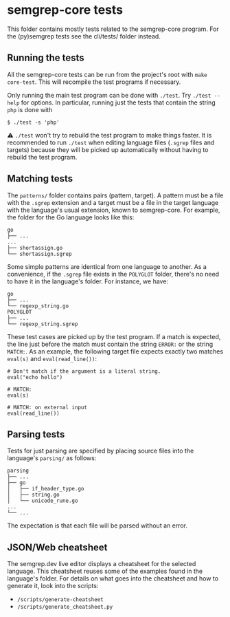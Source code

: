 semgrep-core tests
==
This folder contains mostly tests related to the semgrep-core program.
For the (py)semgrep tests see the cli/tests/ folder instead.

Running the tests
--

All the semgrep-core tests can be run from the project's root
with `make core-test`. This will recompile the test programs if necessary.

Only running the main test program can be done with `./test`. Try
`./test --help` for options. In particular, running just the tests
that contain the string `php` is done with
```
$ ./test -s 'php'
```

⚠️ `./test` won't try to rebuild the test program to make things
faster. It is recommended to run `./test` when editing language files
(`.sgrep` files and targets) because they will be picked up
automatically without having to rebuild the test program.

Matching tests
--

The `patterns/` folder contains pairs (pattern, target). A pattern must be a
file with the `.sgrep` extension and a target must be a file in the target
language with the language's usual extension, known to semgrep-core.
For example, the folder for the Go language looks like this:

```
go
├── ...
...
├── shortassign.go
└── shortassign.sgrep
```

Some simple patterns are identical from one language to
another. As a convenience, if the `.sgrep` file exists in the
`POLYGLOT` folder, there's no need to have it in the language's
folder. For instance, we have:

```
go
├── ...
└── regexp_string.go
POLYGLOT
├── ...
└── regexp_string.sgrep
```

These test cases are picked up by the test program. If a match is
expected, the line just before the match must contain the string `ERROR:` or
the string `MATCH:`. As an example, the following target file expects
exactly two matches `eval(s)` and `eval(read_line())`:

```
# Don't match if the argument is a literal string.
eval("echo hello")

# MATCH:
eval(s)

# MATCH: on external input
eval(read_line())
```

Parsing tests
--

Tests for just parsing are specified by placing source files into the
language's `parsing/` as follows:

```
parsing
├── ...
├── go
│   ├── if_header_type.go
│   ├── string.go
│   └── unicode_rune.go
...
└── ...
```

The expectation is that each file will be parsed without an error.

JSON/Web cheatsheet
--

The semgrep.dev live editor displays a cheatsheet for the selected
language. This cheatsheet reuses some of the examples found in the
language's folder. For details on what goes into the cheatsheet and
how to generate it, look into the scripts:

- `/scripts/generate-cheatsheet`
- `/scripts/generate_cheatsheet.py`
